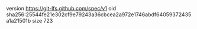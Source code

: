 version https://git-lfs.github.com/spec/v1
oid sha256:25544fe21e302cf9e79243a36cbcea2a972e1746abdf64059372435a1a21501b
size 723
